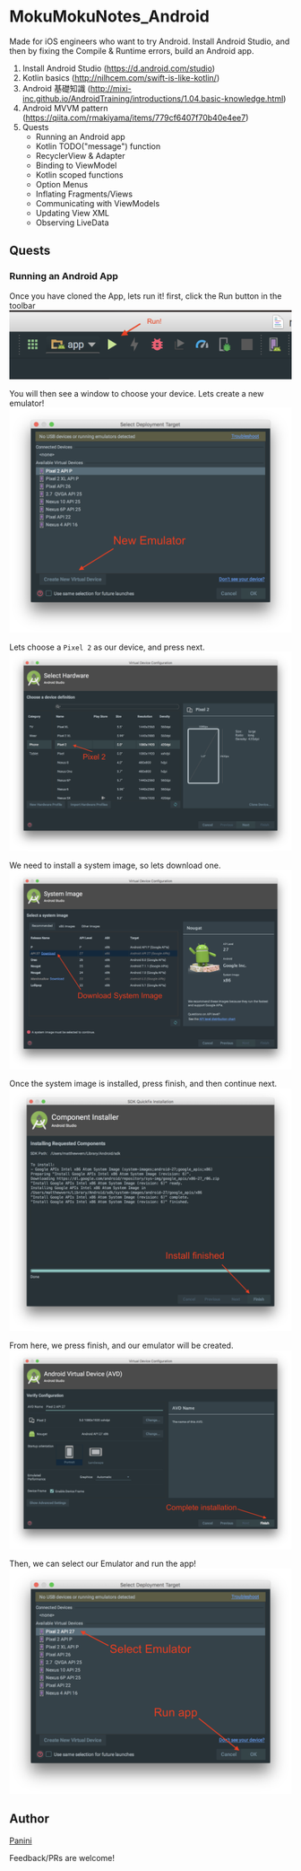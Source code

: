 # MokuMokuNotes_Android
Made for iOS engineers who want to try Android. Install Android Studio, and then by
fixing the Compile & Runtime errors, build an Android app.
1. Install Android Studio (https://d.android.com/studio)
2. Kotlin basics (http://nilhcem.com/swift-is-like-kotlin/)
3. Android 基礎知識 (http://mixi-inc.github.io/AndroidTraining/introductions/1.04.basic-knowledge.html)
4. Android MVVM pattern (https://qiita.com/rmakiyama/items/779cf6407f70b40e4ee7)
5. Quests
   - Running an Android app
   - Kotlin TODO("message") function
   - RecyclerView & Adapter
   - Binding to ViewModel
   - Kotlin scoped functions
   - Option Menus
   - Inflating Fragments/Views
   - Communicating with ViewModels
   - Updating View XML
   - Observing LiveData
   
## Quests

### Running an Android App
Once you have cloned the App, lets run it! first, click the Run button in the toolbar
![run the app](images/run.png)

You will then see a window to choose your device. Lets create a new emulator!
![create new emulator](images/new_emulator.png)

Lets choose a `Pixel 2` as our device, and press next.
![pixel 2](images/pixel_2.png)

We need to install a system image, so lets download one.
![Download system image](images/download_system_image.png)

Once the system image is installed, press finish, and then continue next.
![install finished](images/install_finished.png)

From here, we press finish, and our emulator will be created.
![complete installation](images/complete.png)

Then, we can select our Emulator and run the app!
![run app](images/run_app.png)



## Author
[Panini](https://twitter.com/callipan)

Feedback/PRs are welcome!
